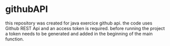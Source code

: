 # githubAPI
this repository was created for java exercice github api.
the code uses Github REST Api and an access token is required.
before running the project a token needs to be generated and added in the beginning of the main function.
